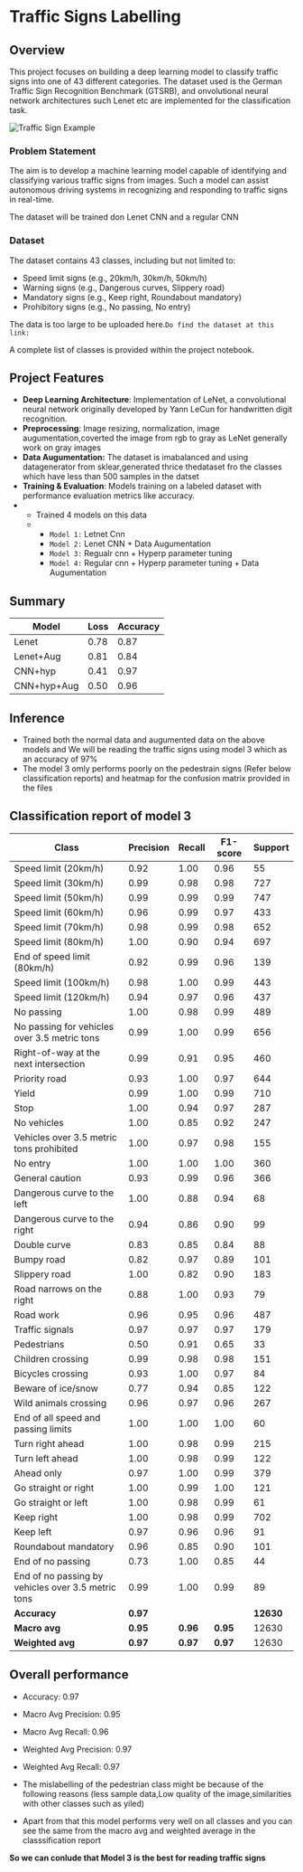 # Traffic Signs Labelling

## Overview
This project focuses on building a deep learning model to classify traffic signs into one of 43 different categories. The dataset used is the German Traffic Sign Recognition Benchmark (GTSRB), and onvolutional neural network architectures such Lenet etc are implemented for the classification task.

![Traffic Sign Example](https://upload.wikimedia.org/wikipedia/commons/b/b6/UK_traffic_sign_543.svg)

### Problem Statement
The aim is to develop a machine learning model capable of identifying and classifying various traffic signs from images. Such a model can assist autonomous driving systems in recognizing and responding to traffic signs in real-time.

The dataset will be trained don Lenet CNN and a regular CNN

### Dataset
The dataset contains 43 classes, including but not limited to:
- Speed limit signs (e.g., 20km/h, 30km/h, 50km/h)
- Warning signs (e.g., Dangerous curves, Slippery road)
- Mandatory signs (e.g., Keep right, Roundabout mandatory)
- Prohibitory signs (e.g., No passing, No entry)

The data is too large to be uploaded here.`Do find the dataset at this link:`

A complete list of classes is provided within the project notebook.

## Project Features
- **Deep Learning Architecture**: Implementation of LeNet, a convolutional neural network originally developed by Yann LeCun for handwritten digit recognition.
- **Preprocessing**: Image resizing, normalization, image augumentation,coverted the image from rgb to gray as LeNet generally work on gray images
- **Data Augumentation:** The dataset is imabalanced and using datagenerator from sklear,generated thrice thedataset fro the classes which have less than 500 samples in the datset
- **Training & Evaluation**: Models training on a labeled dataset with performance evaluation metrics like accuracy.
- - Trained 4 models on this data
  - - `Model 1:` Letnet Cnn
    - `Model 2:` Lenet CNN + Data Augumentation
    - `Model 3:` Regualr cnn + Hyperp parameter tuning
    - `Model 4:` Regular cnn + Hyperp parameter tuning + Data Augumentation
## Summary
| Model         | Loss | Accuracy |
|---------------|------|----------|
| Lenet         | 0.78 | 0.87     |
| Lenet+Aug     | 0.81 | 0.84     |
| CNN+hyp       | 0.41 | 0.97     |
| CNN+hyp+Aug   | 0.50 | 0.96     |

## Inference
- Trained both the normal data and augumented data  on the above models and We will be reading the traffic signs using model 3 which as an accuracy of 97%
- The model 3 omly performs poorly on the pedestrain signs (Refer below classification reports) and heatmap for the confusion matrix provided in the files
## Classification report of model 3
| Class                                        | Precision | Recall | F1-score | Support |
|----------------------------------------------|-----------|--------|----------|---------|
| Speed limit (20km/h)                         | 0.92      | 1.00   | 0.96     | 55      |
| Speed limit (30km/h)                         | 0.99      | 0.98   | 0.98     | 727     |
| Speed limit (50km/h)                         | 0.99      | 0.99   | 0.99     | 747     |
| Speed limit (60km/h)                         | 0.96      | 0.99   | 0.97     | 433     |
| Speed limit (70km/h)                         | 0.98      | 0.99   | 0.98     | 652     |
| Speed limit (80km/h)                         | 1.00      | 0.90   | 0.94     | 697     |
| End of speed limit (80km/h)                  | 0.92      | 0.99   | 0.96     | 139     |
| Speed limit (100km/h)                        | 0.98      | 1.00   | 0.99     | 443     |
| Speed limit (120km/h)                        | 0.94      | 0.97   | 0.96     | 437     |
| No passing                                   | 1.00      | 0.98   | 0.99     | 489     |
| No passing for vehicles over 3.5 metric tons | 0.99      | 1.00   | 0.99     | 656     |
| Right-of-way at the next intersection        | 0.99      | 0.91   | 0.95     | 460     |
| Priority road                                | 0.93      | 1.00   | 0.97     | 644     |
| Yield                                        | 0.99      | 1.00   | 0.99     | 710     |
| Stop                                         | 1.00      | 0.94   | 0.97     | 287     |
| No vehicles                                  | 1.00      | 0.85   | 0.92     | 247     |
| Vehicles over 3.5 metric tons prohibited     | 1.00      | 0.97   | 0.98     | 155     |
| No entry                                     | 1.00      | 1.00   | 1.00     | 360     |
| General caution                              | 0.93      | 0.99   | 0.96     | 366     |
| Dangerous curve to the left                  | 1.00      | 0.88   | 0.94     | 68      |
| Dangerous curve to the right                 | 0.94      | 0.86   | 0.90     | 99      |
| Double curve                                 | 0.83      | 0.85   | 0.84     | 88      |
| Bumpy road                                   | 0.82      | 0.97   | 0.89     | 101     |
| Slippery road                                | 1.00      | 0.82   | 0.90     | 183     |
| Road narrows on the right                    | 0.88      | 1.00   | 0.93     | 79      |
| Road work                                    | 0.96      | 0.95   | 0.96     | 487     |
| Traffic signals                              | 0.97      | 0.97   | 0.97     | 179     |
| Pedestrians                                  | 0.50      | 0.91   | 0.65     | 33      |
| Children crossing                            | 0.99      | 0.98   | 0.98     | 151     |
| Bicycles crossing                            | 0.93      | 1.00   | 0.97     | 84      |
| Beware of ice/snow                           | 0.77      | 0.94   | 0.85     | 122     |
| Wild animals crossing                        | 0.96      | 0.97   | 0.96     | 267     |
| End of all speed and passing limits          | 1.00      | 1.00   | 1.00     | 60      |
| Turn right ahead                             | 1.00      | 0.98   | 0.99     | 215     |
| Turn left ahead                              | 1.00      | 0.98   | 0.99     | 122     |
| Ahead only                                   | 0.97      | 1.00   | 0.99     | 379     |
| Go straight or right                         | 1.00      | 0.99   | 1.00     | 121     |
| Go straight or left                          | 1.00      | 0.98   | 0.99     | 61      |
| Keep right                                   | 1.00      | 0.98   | 0.99     | 702     |
| Keep left                                    | 0.97      | 0.96   | 0.96     | 91      |
| Roundabout mandatory                         | 0.96      | 0.85   | 0.90     | 101     |
| End of no passing                            | 0.73      | 1.00   | 0.85     | 44      |
| End of no passing by vehicles over 3.5 metric tons | 0.99 | 1.00   | 0.99     | 89      |
| **Accuracy**                                 | **0.97**  |        |          | **12630** |
| **Macro avg**                                | **0.95**  | **0.96**| **0.95** | 12630   |
| **Weighted avg**                             | **0.97**  | **0.97**| **0.97** | 12630   |

## Overall performance
  - Accuracy: 0.97
  - Macro Avg Precision: 0.95
  - Macro Avg Recall: 0.96
  - Weighted Avg Precision: 0.97
  - Weighted Avg Recall: 0.97

- The mislabelling of the pedestrian class might be because of the following reasons (less sample data,Low quality of the image,similarities with other classes such as yiled)
- Apart from that this model performs very well on all classes and you can see the same from the macro avg and weighted average in the classsification report

**So we can conlude that Model 3 is the best for reading traffic signs**
  



